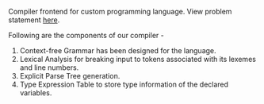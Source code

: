 Compiler frontend for custom programming language. View problem statement [here](https://github.com/Gateway2745/Compiler-Construction/blob/master/problem_statement.pdf).

Following are the components of our compiler -

1. Context-free Grammar has been designed for the language.
2. Lexical Analysis for breaking input to tokens associated with its lexemes and line numbers.
3. Explicit Parse Tree generation.
4. Type Expression Table to store type information of the declared variables.